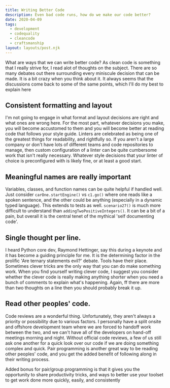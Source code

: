 ```yaml
---  
title: Writing Better Code  
description: Even bad code runs, how do we make our code better?  
date: 2020-04-09  
tags:  
  - development  
  - codequality   
  - cleancode  
  - craftsmanship  
layout: layouts/post.njk  
---  
```


What are ways that we can write better code? As clean code is something that I really strive for, I read alot of thoughts on the subject. There are so many debates out there surrounding every miniscule decision that can be made. It is a bit crazy when you think about it. It always seems that the discussions come back to some of the same points, which I'll do my best to explain here

## Consistent formatting and layout
I'm not going to engage in what format and layout decisions are right and what ones are wrong here. For the most part, whatever decisions you make, you will become accustomed to them and you will become better at reading code that follows your style guide. Linters are celebrated as being one of the greatest things for readability, and rightfully so. If you aren't a large company or don't have lots of different teams and code repositories to manage, then custom configuration of a linter can be quite cumbersome work that isn't really necessary. Whatever style decisions that your linter of choice is preconfigured with is likely fine, or at least a good start.

## Meaningful names are really important
Variables, classes, and function names can be quite helpful if handled well. Just consider `carOne.startEngine()` vs `c1.go()` where one reads like a spoken sentence, and the other could be anything (especially in a dynamic typed language). This extends to tests as well. `scenario27()` is much more difficult to understand than `addingTwoPositiveIntegers()`. It can be a bit of a pain, but overall it is the central tenet of the mythical 'self documenting code'. 

## Single thought per line.
I heard Python core dev, Raymond Hettinger, say this during a keynote and it has become a guiding principle for me. It is the determining factor in the prolific 'Are ternary statements evil?' debate. Tools have their place. Sometimes clever tricks are the only way that you can do make something work. When you find yourself writing clever code, I suggest you consider whether the clever code is really making anything shorter when you need a bunch of comments to explain what's happening. Again, ff there are more than two thoughts on a line then you should probably break it up.  

## Read other peoples' code.
Code reviews are a wonderful thing. Unfortunately, they aren't always a priority or possibility due to various factors. I personally have a split onsite and offshore development team where we are forced to handoff work between the two, and we can't have all of the developers on hand-off meetings morning and night. Without official code reviews, a few of us still ask one another for a quick look over our code if we are doing something complex and quick. Pair programming is another great way to be reading other peoples' code, and you get the added benefit of following along in their writing process.

Added bonus for pair/group programming is that it gives you the opportunity to share productivity tricks, and ways to better use your toolset to get work done more quickly, easily, and consistently
